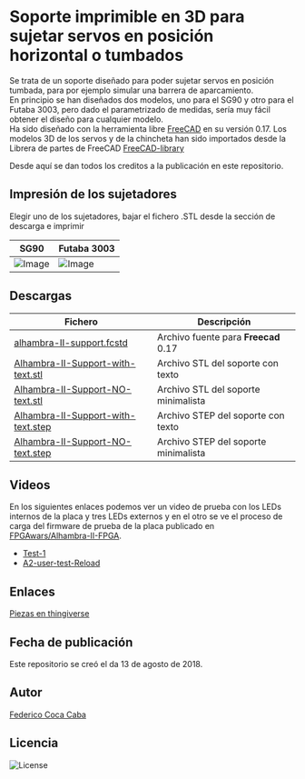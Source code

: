 # **Soporte imprimible en 3D para sujetar servos en posición horizontal o tumbados** 

Se trata de un soporte diseñado para poder sujetar servos en posición tumbada, para por ejemplo simular una barrera de aparcamiento.   
En principio se han diseñados dos modelos, uno para el SG90 y otro para el Futaba 3003, pero dado el parametrizado de medidas, sería muy fácil obtener el diseño para cualquier modelo.   
Ha sido diseñado con la herramienta libre [FreeCAD](http://www.freecadweb.org/) en su versión 0.17. 
Los modelos 3D de los servos y de la chincheta han sido importados desde la Librera de partes de FreeCAD [FreeCAD-library](https://github.com/FreeCAD/FreeCAD-library) 

Desde aquí se dan todos los creditos a la publicación en este repositorio.

## **Impresión de los sujetadores**
Elegir uno de los sujetadores, bajar el fichero .STL desde la sección de descarga e imprimir

| SG90 | Futaba 3003 |
| ---------- | ---------- |
| ![Image][1] | ![Image][2] |
 [1]: https://github.com/fgcoca/3D-Design_Robots_Other/blob/master/Sujecion-servo-tumbado/Images/SG90-2m.png  
 [2]: https://github.com/fgcoca/3D-Design_Robots_Other/blob/master/Sujecion-servo-tumbado/Images/Futaba3003-1m.png


## **Descargas**
| Fichero | Descripción|
| ---------- | ---------- |
| [alhambra-II-support.fcstd](https://github.com/fgcoca/FPGA_Alhambra_II/blob/master/alhambra-II-3D-support/Design/alhambra-II-support.fcstd)   | Archivo fuente para **Freecad** 0.17   |
| [Alhambra-II-Support-with-text.stl](https://github.com/fgcoca/FPGA_Alhambra_II/blob/master/alhambra-II-3D-support/stl/Alhambra-II-Support-with-text.stl)   | Archivo STL del soporte con texto   |
| [Alhambra-II-Support-NO-text.stl](https://github.com/fgcoca/FPGA_Alhambra_II/blob/master/alhambra-II-3D-support/stl/Alhambra-II-Support-NO-text.stl)   | Archivo STL del soporte minimalista  |
| [Alhambra-II-Support-with-text.step](https://github.com/fgcoca/FPGA_Alhambra_II/blob/master/alhambra-II-3D-support/step/Alhambra-II-Support-with-text.step)   | Archivo STEP del soporte con texto  |
| [Alhambra-II-Support-NO-text.step](https://github.com/fgcoca/FPGA_Alhambra_II/blob/master/alhambra-II-3D-support/step/Alhambra-II-Support-NO-text.step)   | Archivo STEP del soporte minimalista  |

## **Videos**
En los siguientes enlaces podemos ver un video de prueba con los LEDs internos de la placa y tres LEDs externos y en el otro se ve el proceso de carga del firmware de prueba de la placa publicado en [FPGAwars/Alhambra-II-FPGA](https://github.com/FPGAwars/Alhambra-II-FPGA/tree/master/examples/user-test).

* [Test-1](https://youtu.be/c4QdQ5LqcVw)
* [A2-user-test-Reload](https://youtu.be/j2aKBtynkGg)

## **Enlaces**
 [Piezas en thingiverse](https://www.thingiverse.com/thing:1305273)

## **Fecha de publicación**
Este repositorio se creó el da 13 de agosto de 2018.

## **Autor**

[Federico Coca Caba](https://github.com/fgcoca)

## **Licencia**
![License][88]

 [88]: https://github.com/fgcoca/FPGA_Alhambra_II/blob/master/alhambra-II-3D-support/fhotos/licencia.png
